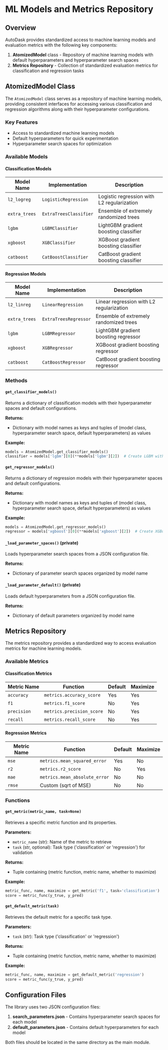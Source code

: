 # ML Models and Metrics Repository

## Overview

AutoDask provides standardized access to machine learning models and evaluation metrics with the following key components:

1. **AtomizedModel** class - Repository of machine learning models with default hyperparameters and hyperparameter search spaces
2. **Metrics Repository** - Collection of standardized evaluation metrics for classification and regression tasks

## AtomizedModel Class

The `AtomizedModel` class serves as a repository of machine learning models, providing consistent interfaces for accessing various classification and regression algorithms along with their hyperparameter configurations.

### Key Features

- Access to standardized machine learning models
- Default hyperparameters for quick experimentation
- Hyperparameter search spaces for optimization

### Available Models

#### Classification Models

| Model Name | Implementation | Description |
|------------|----------------|-------------|
| `l2_logreg` | `LogisticRegression` | Logistic regression with L2 regularization |
| `extra_trees` | `ExtraTreesClassifier` | Ensemble of extremely randomized trees |
| `lgbm` | `LGBMClassifier` | LightGBM gradient boosting classifier |
| `xgboost` | `XGBClassifier` | XGBoost gradient boosting classifier |
| `catboost` | `CatBoostClassifier` | CatBoost gradient boosting classifier |

#### Regression Models

| Model Name | Implementation | Description |
|------------|----------------|-------------|
| `l2_linreg` | `LinearRegression` | Linear regression with L2 regularization |
| `extra_trees` | `ExtraTreesRegressor` | Ensemble of extremely randomized trees |
| `lgbm` | `LGBMRegressor` | LightGBM gradient boosting regressor |
| `xgboost` | `XGBRegressor` | XGBoost gradient boosting regressor |
| `catboost` | `CatBoostRegressor` | CatBoost gradient boosting regressor |

### Methods

#### `get_classifier_models()`

Returns a dictionary of classification models with their hyperparameter spaces and default configurations.

**Returns:**
- Dictionary with model names as keys and tuples of (model class, hyperparameter search space, default hyperparameters) as values

**Example:**
```python
models = AtomizedModel.get_classifier_models()
classifier = models['lgbm'][0](**models['lgbm'][2])  # Create LGBM with default params
```

#### `get_regressor_models()`

Returns a dictionary of regression models with their hyperparameter spaces and default configurations.

**Returns:**
- Dictionary with model names as keys and tuples of (model class, hyperparameter search space, default hyperparameters) as values

**Example:**
```python
models = AtomizedModel.get_regressor_models()
regressor = models['xgboost'][0](**models['xgboost'][2])  # Create XGBoost with default params
```

#### `_load_parameter_spaces()` (private)

Loads hyperparameter search spaces from a JSON configuration file.

**Returns:**
- Dictionary of parameter search spaces organized by model name

#### `_load_parameter_default()` (private)

Loads default hyperparameters from a JSON configuration file.

**Returns:**
- Dictionary of default parameters organized by model name

## Metrics Repository

The metrics repository provides a standardized way to access evaluation metrics for machine learning models.

### Available Metrics

#### Classification Metrics

| Metric Name | Function | Default | Maximize |
|-------------|----------|---------|----------|
| `accuracy` | `metrics.accuracy_score` | Yes | Yes |
| `f1` | `metrics.f1_score` | No | Yes |
| `precision` | `metrics.precision_score` | No | Yes |
| `recall` | `metrics.recall_score` | No | Yes |

#### Regression Metrics

| Metric Name | Function | Default | Maximize |
|-------------|----------|---------|----------|
| `mse` | `metrics.mean_squared_error` | Yes | No |
| `r2` | `metrics.r2_score` | No | Yes |
| `mae` | `metrics.mean_absolute_error` | No | No |
| `rmse` | Custom (sqrt of MSE) | No | No |

### Functions

#### `get_metric(metric_name, task=None)`

Retrieves a specific metric function and its properties.

**Parameters:**
- `metric_name` (str): Name of the metric to retrieve
- `task` (str, optional): Task type ('classification' or 'regression') for validation

**Returns:**
- Tuple containing (metric function, metric name, whether to maximize)

**Example:**
```python
metric_func, name, maximize = get_metric('f1', task='classification')
score = metric_func(y_true, y_pred)
```

#### `get_default_metric(task)`

Retrieves the default metric for a specific task type.

**Parameters:**
- `task` (str): Task type ('classification' or 'regression')

**Returns:**
- Tuple containing (metric function, metric name, whether to maximize)

**Example:**
```python
metric_func, name, maximize = get_default_metric('regression')
score = metric_func(y_true, y_pred)
```

## Configuration Files

The library uses two JSON configuration files:

1. **search_parameters.json** - Contains hyperparameter search spaces for each model
2. **default_parameters.json** - Contains default hyperparameters for each model

Both files should be located in the same directory as the main module.
